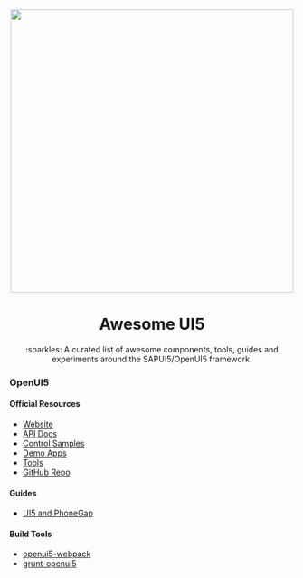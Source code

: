 <div align="center">
  <a href="http://openui5.org">
    <img width="500"
      src="http://openui5.org/images/OpenUI5_new_big_side.png">
  </a>
  <h1>Awesome UI5</h1>
  <p>:sparkles: A curated list of awesome components, tools, guides and experiments around the SAPUI5/OpenUI5 framework.</p>
</div>

### OpenUI5
#### Official Resources
- [Website](http://openui5.org)
- [API Docs](https://openui5.hana.ondemand.com/)
- [Control Samples](https://openui5.hana.ondemand.com/#/controls)
- [Demo Apps](https://openui5.hana.ondemand.com/#/demoapps)
- [Tools](https://openui5.hana.ondemand.com/#/tools)
- [GitHub Repo](https://github.com/SAP/openui5)

#### Guides
- [UI5 and PhoneGap](http://jmurray.me/ui5-and-phonegap-first-steps-1-of-3/)

#### Build Tools
- [openui5-webpack](https://github.com/cevou/openui5-webpack)
- [grunt-openui5](https://github.com/SAP/grunt-openui5)
